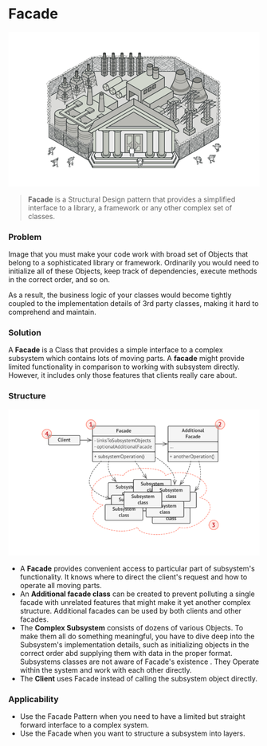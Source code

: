 # Facade

![Facade](facade.png)

> **Facade** is a Structural Design pattern that provides a simplified interface to a library,  a framework or any other complex set of classes.

### Problem

Image that you must make your code work with broad set of Objects that belong to a sophisticated library or framework. Ordinarily you would need to initialize all of these Objects, keep track of dependencies, execute methods in the correct order, and so on.

As a result, the business logic of your classes would become tightly coupled  to the implementation details of 3rd party classes, making it hard to comprehend and maintain.

### Solution

A **Facade** is a Class that provides a simple interface to a complex subsystem which contains lots of moving parts. A **facade** might provide limited functionality in comparison to working with subsystem directly. However, it includes only those features that clients really care about.

### Structure

![Structure](structure.png)

* A **Facade** provides convenient access to particular part of subsystem's functionality. It knows where to direct the client's request and how to operate all moving parts.
* An **Additional facade class** can be created to prevent polluting a single facade with unrelated features that might make it yet another complex structure. Additional facades can be used by both clients and other facades.
* The **Complex Subsystem** consists of dozens of various Objects. To make them all do something meaningful, you have to dive deep into the Subsystem's implementation details, such as initializing objects in the correct order abd supplying them with data in the proper format. Subsystems classes are not aware of Facade's existence . They Operate within the system and work with each other directly.
* The **Client** uses Facade instead of calling the subsystem object directly.

### Applicability

* Use the Facade Pattern when you need to have a limited but straight forward interface to a complex system.
* Use the Facade when you want to structure a subsystem into layers.
